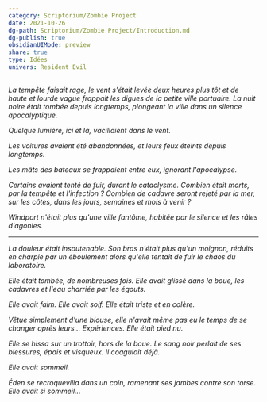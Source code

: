 ```yaml
---
category: Scriptorium/Zombie Project
date: 2021-10-26
dg-path: Scriptorium/Zombie Project/Introduction.md
dg-publish: true
obsidianUIMode: preview
share: true
type: Idées
univers: Resident Evil
---
```


_La tempête faisait rage, le vent s'était levée deux heures plus tôt et de haute et lourde vague frappait les digues de la petite ville portuaire.
La nuit noire était tombée depuis longtemps, plongeant la ville dans un silence apocalyptique._

_Quelque lumière, ici et là, vacillaient dans le vent._

_Les voitures avaient été abandonnées, et leurs feux éteints depuis longtemps._

_Les mâts des bateaux se frappaient entre eux, ignorant l'apocalypse._

_Certains avaient tenté de fuir, durant le cataclysme. Combien était morts, par la tempête et l'infection ? Combien de cadavre seront rejeté par la mer, sur les côtes, dans les jours, semaines et mois à venir ?_

_Windport n'était plus qu'une ville fantôme, habitée par le silence et les râles d'agonies._

---

_La douleur était insoutenable. Son bras n'était plus qu'un moignon, réduits en charpie par un éboulement alors qu'elle tentait de fuir le chaos du laboratoire._

_Elle était tombée, de nombreuses fois. Elle avait glissé dans la boue, les cadavres et l'eau charriée par les égouts._

_Elle avait faim.
Elle avait soif.
Elle était triste et en colère._

_Vêtue simplement d'une blouse, elle n'avait même pas eu le temps de se changer après leurs... Expériences.
Elle était pied nu._

_Elle se hissa sur un trottoir, hors de la boue.
Le sang noir perlait de ses blessures, épais et visqueux. Il coagulait déjà._

_Elle avait sommeil._

_Éden se recroquevilla dans un coin, ramenant ses jambes contre son torse.
Elle avait si sommeil..._
